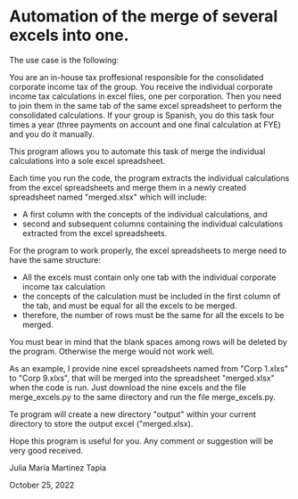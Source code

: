 # Automation of the merge of several excels into one. 

The use case is the following: 

You are an in-house tax proffesional responsible for the consolidated corporate income tax of the group.
You receive the individual corporate income tax calculations in excel files, one per corporation. Then you need to join them in the same tab of the same excel spreadsheet to perform the consolidated calculations. If your group is Spanish, you do this task four times a year (three payments on account and one final calculation at FYE) and you do it manually.

This program allows you to automate this task of merge the individual calculations into a sole excel spreadsheet.

Each time you run the code, the program extracts the individual calculations from the excel spreadsheets and merge them in a newly created spreadsheet named "merged.xlsx" which will include:

- A first column with the concepts of the individual calculations, and 
- second and subsequent columns containing the individual calculations extracted from the excel spreadsheets.

For the program to work properly, the excel spreadsheets to merge need to have the same structure:

- All the excels must contain only one tab with the individual corporate income tax calculation
- the concepts of the calculation must be included in the first column of the tab, and must be equal for all the excels to be merged. 
- therefore, the number of rows must be the same for all the excels to be merged. 

You must bear in mind that the blank spaces among rows will be deleted by the program. Otherwise the merge would not work well.

As an example, I provide nine excel spreadsheets named from "Corp 1.xlxs" to "Corp 9.xlxs", that will be merged into the spreadsheet "merged.xlsx" when the code is run.
Just download the nine excels and the file merge_excels.py to the same directory and run the file merge_excels.py.

Te program will create a new directory "output" within your current directory to store the output excel ("merged.xlsx).

Hope this program is useful for you. Any comment or suggestion will be very good received.

Julia María Martínez Tapia

October 25, 2022
